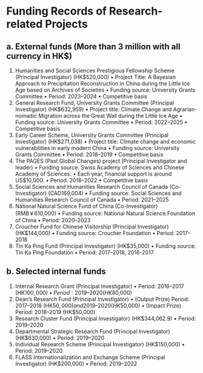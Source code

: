 

Funding Records of Research-related Projects
===
a. External funds (More than 3 million with all currency in HK$)
---
1.	Humanities and Social Sciences Prestigious Fellowship Scheme (Principal Investigator) (HK$520,000)
•	Project Title: A Bayesian Approach to Precipitation Reconstruction in China during the Little Ice Age based on Archives of Societies
•	Funding source: University Grants Committee
•	Period: 2023–2024
•	Competitive basis
2.	General Research Fund, University Grants Committee (Principal Investigator) (HK$632,959)
•	Project title: Climate Change and Agrarian-nomadic Migration across the Great Wall during the Little Ice Age
•	Funding source: University Grants Committee
•	Period: 2022–2025
•	Competitive basis
3.	Early Career Scheme, University Grants Committee (Principal Investigator) (HK$271,038)
•	Project title: Climate change and economic vulnerabilities in early modern China
•	Funding source: University Grants Committee
•	Period: 2018–2019
•	Competitive basis
4.	The PAGES (Past Global Changes) project (Principal Investigator and leader) 
•	Funding source: Swiss Academy of Sciences and Chinese Academy of Sciences. 
•	Each year, financial support is around US$10,000. 
•	Period: 2018–2022
•	Competitive basis
5.	Social Sciences and Humanities Research Council of Canada (Co-Investigator) (CAD169,004) 
•	Funding source: Social Sciences and Humanities Research Council of Canada
•	Period: 2021–2025
6.	National Natural Science Fund of China (Co-Investigator) (RMB￥610,000)
•	Funding source: National Natural Science Foundation of China
•	Period: 2020–2023
7.	Croucher Fund for Chinese Visitorship (Principal Investigator) (HK$144,000)
•	Funding source: Croucher Foundation
•	Period: 2017–2018
8.	Tin Ka Ping Fund (Principal Investigator) (HK$35,000)
•	Funding source: Tin Ka Ping Foundation
•	Period: 2017–2018, 2016-2017

b. Selected internal funds
---
1.	Internal Research Grant (Principal Investigator) 
•	Period: 2016–2017 (HK$100,000)
•	Period: 2019–2020 (HK$80,000)
2.	Dean’s Research Fund (Principal Investigator) 
•	(Output Prize) Period: 2017–2018 (HK$50,000) and 2019–2020 (HK$50,000)
•	(Impact Prize) Period: 2018–2019 (HK$50,000)
3.	Research Cluster Fund (Principal Investigator) (HK$344,062.9)
•	Period: 2019–2020
4.	Departmental Strategic Research Fund (Principal Investigator) (HK$630,000)
•	Period: 2019–2020	
5.	Individual Research Scheme (Principal Investigator) (HK$150,000)
•	Period: 2019–2020
6.	FLASS Internationalization and Exchange Scheme (Principal Investigator) (HK$200,000)
•	Period: 2019–2022
